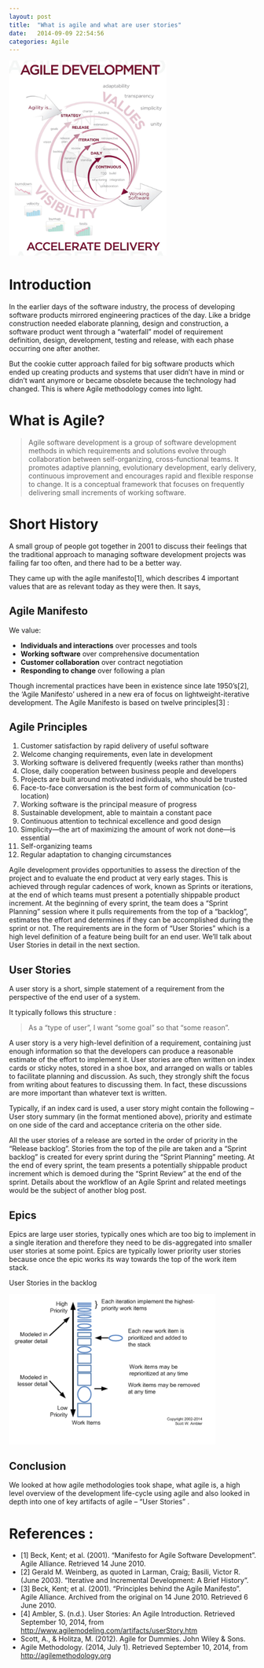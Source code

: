 ```yaml
---
layout: post
title:  "What is agile and what are user stories"
date:   2014-09-09 22:54:56
categories: Agile 
---
```

<img src="/images/blog1/agile-development.jpg" width="320"/>

# Introduction

In the earlier days of the software industry, the process of developing software products mirrored engineering practices of the day. Like a bridge construction needed elaborate planning, design and construction, a software product went through a “waterfall” model of requirement definition, design, development, testing and release, with each phase occurring one after another.

But the cookie cutter approach failed for big software products which ended up creating products and systems that user didn’t have in mind or didn’t want anymore or became obsolete because the technology had changed. This is where Agile methodology comes into light.

# What is Agile? 

> Agile software development is a group of software development methods in which requirements and solutions evolve through collaboration between self-organizing, cross-functional teams. It promotes adaptive planning, evolutionary development, early delivery, continuous improvement and encourages rapid and flexible response to change. It is a conceptual framework that focuses on frequently delivering small increments of working software. 

# Short History

A small group of people got together in 2001 to discuss their feelings that the traditional approach to managing software development projects was failing far too often, and there had to be a better way.

They came up with the agile manifesto[1], which describes 4 important values that are as relevant today as they were then.  It says,

## Agile Manifesto

We value:

* **Individuals and interactions** over processes and tools
* **Working software** over comprehensive documentation
* **Customer collaboration** over contract negotiation
* **Responding to change** over following a plan

Though incremental practices have been in existence since late 1950’s[2], the ‘Agile Manifesto’ ushered in a new era of focus on lightweight-iterative development. The Agile Manifesto is based on twelve principles[3] :

## Agile Principles

1. Customer satisfaction by rapid delivery of useful software
2. Welcome changing requirements, even late in development
3. Working software is delivered frequently (weeks rather than months)
4. Close, daily cooperation between business people and developers
5. Projects are built around motivated individuals, who should be trusted
6. Face-to-face conversation is the best form of communication (co-location)
7. Working software is the principal measure of progress
8. Sustainable development, able to maintain a constant pace
9. Continuous attention to technical excellence and good design
10. Simplicity—the art of maximizing the amount of work not done—is essential
11. Self-organizing teams
12. Regular adaptation to changing circumstances

Agile development provides opportunities to assess the direction of the project and to evaluate the end product at very early stages. This is achieved through regular cadences of work, known as Sprints or iterations, at the end of which teams must present a potentially shippable product increment. At the beginning of every sprint, the team does a “Sprint Planning” session where it pulls requirements from the top of a “backlog”, estimates the effort and determines if they can be accomplished during the sprint or not. The requirements are in the form of “User Stories” which is a high level definition of a feature being built for an end user. We’ll talk about User Stories in detail in the next section.

## User Stories

A user story is a short, simple statement of a requirement from the perspective of the end user of a system.

It typically follows this structure :
> As a “type of user”, I want “some goal” so that “some reason”.

A user story is a very high-level definition of a requirement, containing just enough information so that the developers can produce a reasonable estimate of the effort to implement it. User stories are often written on index cards or sticky notes, stored in a shoe box, and arranged on walls or tables to facilitate planning and discussion. As such, they strongly shift the focus from writing about features to discussing them. In fact, these discussions are more important than whatever text is written.

Typically, if an index card is used, a user story might contain the following – User story summary (in the format mentioned above), priority and estimate on one side of the card and acceptance criteria on the other side.

All the user stories of a release are sorted in the order of priority in the “Release backlog”. Stories from the top of the pile are taken and a “Sprint backlog” is created for every sprint during the “Sprint Planning” meeting. At the end of every sprint, the team presents a potentially shippable product increment which is demoed during the “Sprint Review” at the end of the sprint. Details about the workflow of an Agile Sprint and related meetings would be the subject of another blog post.

## Epics

Epics are large user stories, typically ones which are too big to implement in a single iteration and therefore they need to be dis-aggregated into smaller user stories at some point. Epics are typically lower priority user stories because once the epic works its way towards the top of the work item stack.

User Stories in the backlog

<img src="/images/blog1/agile-epics.png" width="420"/>

## Conclusion

We looked at how agile methodologies took shape, what agile is, a high level overview of the development life-cycle using agile and also looked in depth into one of key artifacts of agile – “User Stories” .

# References :

* [1] Beck, Kent; et al. (2001). “Manifesto for Agile Software Development”. Agile Alliance. Retrieved 14 June 2010.
* [2] Gerald M. Weinberg, as quoted in Larman, Craig; Basili, Victor R. (June 2003). “Iterative and Incremental Development: A Brief History”.
* [3] Beck, Kent; et al. (2001). “Principles behind the Agile Manifesto”. Agile Alliance. Archived from the original on 14 June 2010. Retrieved 6 June 2010.
* [4] Ambler, S. (n.d.). User Stories: An Agile Introduction. Retrieved September 10, 2014, from http://www.agilemodeling.com/artifacts/userStory.htm
* Scott, A., & Holitza, M. (2012). Agile for Dummies. John Wiley & Sons.
* Agile Methodology. (2014, July 1). Retrieved September 10, 2014, from http://agilemethodology.org

